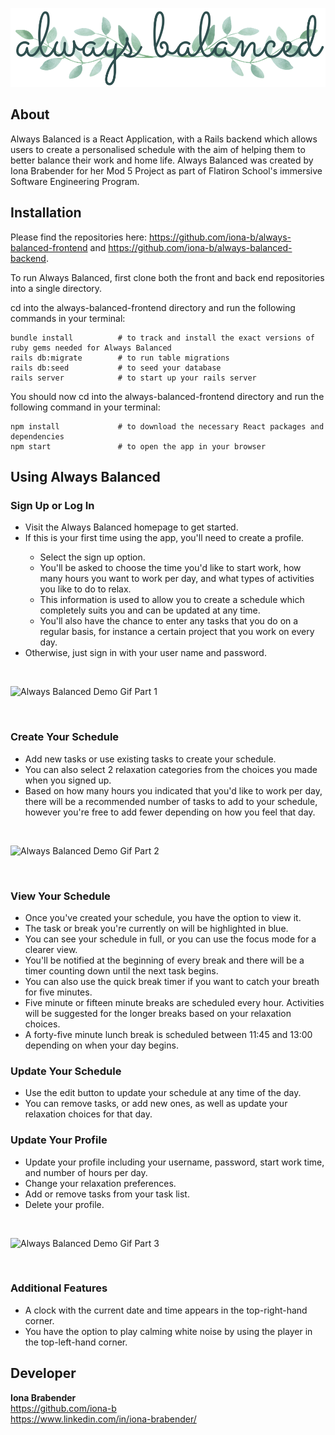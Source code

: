 ![always balanced logo](src/images/always-balanced-readme.png)

## About

Always Balanced is a React Application, with a Rails backend which allows users to create a personalised schedule with the aim of helping them to better balance their work and home life. Always Balanced was created by Iona Brabender for her Mod 5 Project as part of Flatiron School's immersive Software Engineering Program.


## Installation

Please find the repositories here: https://github.com/iona-b/always-balanced-frontend and https://github.com/iona-b/always-balanced-backend.

To run Always Balanced, first clone both the front and back end repositories into a single directory. 

cd into the always-balanced-frontend directory and run the following commands in your terminal:

```
bundle install          # to track and install the exact versions of ruby gems needed for Always Balanced
rails db:migrate        # to run table migrations
rails db:seed           # to seed your database
rails server            # to start up your rails server
```

You should now cd into the always-balanced-frontend directory and run the following command in your terminal:

```
npm install             # to download the necessary React packages and dependencies
npm start               # to open the app in your browser
```

## Using Always Balanced

### Sign Up or Log In
<ul>
    <li>Visit the Always Balanced homepage to get started.</li>
    <li>If this is your first time using the app, you'll need to create a profile.</li>
    <ul>
        <li>Select the sign up option.</li>
        <li>You'll be asked to choose the time you'd like to start work, how many hours you want to work per day, and what types of activities you like to do to relax.</li>
        <li>This information is used to allow you to create a schedule which completely suits you and can be updated at any time.</li>
        <li>You'll also have the chance to enter any tasks that you do on a regular basis, for instance a certain project that you work on every day.</li>
    </ul>
    <li>Otherwise, just sign in with your user name and password.</li>
</ul>

<br>

![Always Balanced Demo Gif Part 1](https://media.giphy.com/media/ftZfUNGMJkF49L5uA5/giphy.gif)

<br>

### Create Your Schedule
<ul>
    <li>Add new tasks or use existing tasks to create your schedule.</li>
    <li>You can also select 2 relaxation categories from the choices you made when you signed up.</li>
    <li>Based on how many hours you indicated that you'd like to work per day, there will be a recommended number of tasks to add to your schedule, however you're free to add fewer depending on how you feel that day.</li>
</ul>

<br>

![Always Balanced Demo Gif Part 2](https://media.giphy.com/media/SANhGIKcw3WB43l2LD/giphy.gif)

<br>

### View Your Schedule
<ul>
    <li>Once you've created your schedule, you have the option to view it.</li>
    <li>The task or break you're currently on will be highlighted in blue.</li>
    <li>You can see your schedule in full, or you can use the focus mode for a clearer view.</li>
    <li>You'll be notified at the beginning of every break and there will be a timer counting down until the next task begins.</li>
    <li>You can also use the quick break timer if you want to catch your breath for five minutes.</li>
    <li>Five minute or fifteen minute breaks are scheduled every hour. Activities will be suggested for the longer breaks based on your relaxation choices.</li>
    <li>A forty-five minute lunch break is scheduled between 11:45 and 13:00 depending on when your day begins.</li>
</ul>

### Update Your Schedule
<ul>
    <li>Use the edit button to update your schedule at any time of the day.
    <li>You can remove tasks, or add new ones, as well as update your relaxation choices for that day.
</ul>

### Update Your Profile
<ul>
    <li>Update your profile including your username, password, start work time, and number of hours per day.
    <li>Change your relaxation preferences.
    <li>Add or remove tasks from your task list.
    <li>Delete your profile.
</ul>

<br>

![Always Balanced Demo Gif Part 3](https://media.giphy.com/media/iGG0xQuGvRmQ6mF99O/giphy.gif)

<br>

### Additional Features
<ul>
    <li>A clock with the current date and time appears in the top-right-hand corner.
    <li>You have the option to play calming white noise by using the player in the top-left-hand corner.
</ul>


## Developer

**Iona Brabender**<br>
https://github.com/iona-b<br>
https://www.linkedin.com/in/iona-brabender/